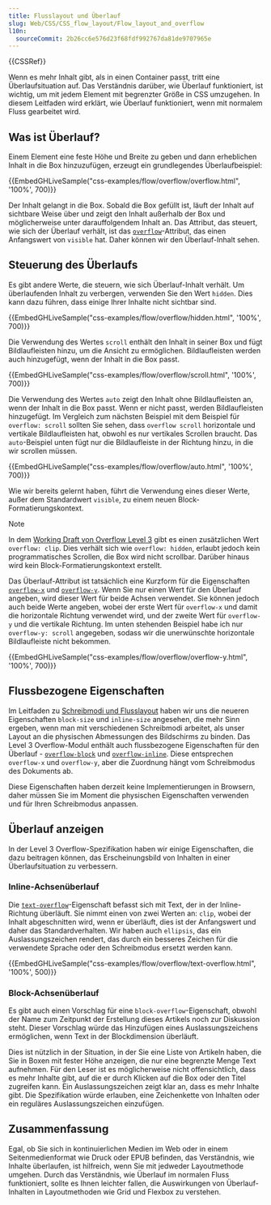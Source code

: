 ```yaml
---
title: Flusslayout und Überlauf
slug: Web/CSS/CSS_flow_layout/Flow_layout_and_overflow
l10n:
  sourceCommit: 2b26cc6e576d23f68fdf992767da81de9707965e
---
```


{{CSSRef}}

Wenn es mehr Inhalt gibt, als in einen Container passt, tritt eine Überlaufsituation auf. Das Verständnis darüber, wie Überlauf funktioniert, ist wichtig, um mit jedem Element mit begrenzter Größe in CSS umzugehen. In diesem Leitfaden wird erklärt, wie Überlauf funktioniert, wenn mit normalem Fluss gearbeitet wird.

## Was ist Überlauf?

Einem Element eine feste Höhe und Breite zu geben und dann erheblichen Inhalt in die Box hinzuzufügen, erzeugt ein grundlegendes Überlaufbeispiel:

{{EmbedGHLiveSample("css-examples/flow/overflow/overflow.html", '100%', 700)}}

Der Inhalt gelangt in die Box. Sobald die Box gefüllt ist, läuft der Inhalt auf sichtbare Weise über und zeigt den Inhalt außerhalb der Box und möglicherweise unter darauffolgendem Inhalt an. Das Attribut, das steuert, wie sich der Überlauf verhält, ist das [`overflow`](/de/docs/Web/CSS/overflow)-Attribut, das einen Anfangswert von `visible` hat. Daher können wir den Überlauf-Inhalt sehen.

## Steuerung des Überlaufs

Es gibt andere Werte, die steuern, wie sich Überlauf-Inhalt verhält. Um überlaufenden Inhalt zu verbergen, verwenden Sie den Wert `hidden`. Dies kann dazu führen, dass einige Ihrer Inhalte nicht sichtbar sind.

{{EmbedGHLiveSample("css-examples/flow/overflow/hidden.html", '100%', 700)}}

Die Verwendung des Wertes `scroll` enthält den Inhalt in seiner Box und fügt Bildlaufleisten hinzu, um die Ansicht zu ermöglichen. Bildlaufleisten werden auch hinzugefügt, wenn der Inhalt in die Box passt.

{{EmbedGHLiveSample("css-examples/flow/overflow/scroll.html", '100%', 700)}}

Die Verwendung des Wertes `auto` zeigt den Inhalt ohne Bildlaufleisten an, wenn der Inhalt in die Box passt. Wenn er nicht passt, werden Bildlaufleisten hinzugefügt. Im Vergleich zum nächsten Beispiel mit dem Beispiel für `overflow: scroll` sollten Sie sehen, dass `overflow scroll` horizontale und vertikale Bildlaufleisten hat, obwohl es nur vertikales Scrollen braucht. Das `auto`-Beispiel unten fügt nur die Bildlaufleiste in der Richtung hinzu, in die wir scrollen müssen.

{{EmbedGHLiveSample("css-examples/flow/overflow/auto.html", '100%', 700)}}

Wie wir bereits gelernt haben, führt die Verwendung eines dieser Werte, außer dem Standardwert `visible`, zu einem neuen Block-Formatierungskontext.

> [!NOTE]
> In dem [Working Draft von Overflow Level 3](https://www.w3.org/TR/css-overflow-3/) gibt es einen zusätzlichen Wert `overflow: clip`. Dies verhält sich wie `overflow: hidden`, erlaubt jedoch kein programmatisches Scrollen, die Box wird nicht scrollbar. Darüber hinaus wird kein Block-Formatierungskontext erstellt.

Das Überlauf-Attribut ist tatsächlich eine Kurzform für die Eigenschaften [`overflow-x`](/de/docs/Web/CSS/overflow-x) und [`overflow-y`](/de/docs/Web/CSS/overflow-y). Wenn Sie nur einen Wert für den Überlauf angeben, wird dieser Wert für beide Achsen verwendet. Sie können jedoch auch beide Werte angeben, wobei der erste Wert für `overflow-x` und damit die horizontale Richtung verwendet wird, und der zweite Wert für `overflow-y` und die vertikale Richtung. Im unten stehenden Beispiel habe ich nur `overflow-y: scroll` angegeben, sodass wir die unerwünschte horizontale Bildlaufleiste nicht bekommen.

{{EmbedGHLiveSample("css-examples/flow/overflow/overflow-y.html", '100%', 700)}}

## Flussbezogene Eigenschaften

Im Leitfaden zu [Schreibmodi und Flusslayout](/de/docs/Web/CSS/CSS_flow_layout/Flow_layout_and_writing_modes) haben wir uns die neueren Eigenschaften `block-size` und `inline-size` angesehen, die mehr Sinn ergeben, wenn man mit verschiedenen Schreibmodi arbeitet, als unser Layout an die physischen Abmessungen des Bildschirms zu binden. Das Level 3 Overflow-Modul enthält auch flussbezogene Eigenschaften für den Überlauf - [`overflow-block`](/de/docs/Web/CSS/@media/overflow-block) und [`overflow-inline`](/de/docs/Web/CSS/@media/overflow-inline). Diese entsprechen `overflow-x` und `overflow-y`, aber die Zuordnung hängt vom Schreibmodus des Dokuments ab.

Diese Eigenschaften haben derzeit keine Implementierungen in Browsern, daher müssen Sie im Moment die physischen Eigenschaften verwenden und für Ihren Schreibmodus anpassen.

## Überlauf anzeigen

In der Level 3 Overflow-Spezifikation haben wir einige Eigenschaften, die dazu beitragen können, das Erscheinungsbild von Inhalten in einer Überlaufsituation zu verbessern.

### Inline-Achsenüberlauf

Die [`text-overflow`](/de/docs/Web/CSS/text-overflow)-Eigenschaft befasst sich mit Text, der in der Inline-Richtung überläuft. Sie nimmt einen von zwei Werten an: `clip`, wobei der Inhalt abgeschnitten wird, wenn er überläuft, dies ist der Anfangswert und daher das Standardverhalten. Wir haben auch `ellipsis`, das ein Auslassungszeichen rendert, das durch ein besseres Zeichen für die verwendete Sprache oder den Schreibmodus ersetzt werden kann.

{{EmbedGHLiveSample("css-examples/flow/overflow/text-overflow.html", '100%', 500)}}

### Block-Achsenüberlauf

Es gibt auch einen Vorschlag für eine `block-overflow`-Eigenschaft, obwohl der Name zum Zeitpunkt der Erstellung dieses Artikels noch zur Diskussion steht. Dieser Vorschlag würde das Hinzufügen eines Auslassungszeichens ermöglichen, wenn Text in der Blockdimension überläuft.

Dies ist nützlich in der Situation, in der Sie eine Liste von Artikeln haben, die Sie in Boxen mit fester Höhe anzeigen, die nur eine begrenzte Menge Text aufnehmen. Für den Leser ist es möglicherweise nicht offensichtlich, dass es mehr Inhalte gibt, auf die er durch Klicken auf die Box oder den Titel zugreifen kann. Ein Auslassungszeichen zeigt klar an, dass es mehr Inhalte gibt. Die Spezifikation würde erlauben, eine Zeichenkette von Inhalten oder ein reguläres Auslassungszeichen einzufügen.

## Zusammenfassung

Egal, ob Sie sich in kontinuierlichen Medien im Web oder in einem Seitenmedienformat wie Druck oder EPUB befinden, das Verständnis, wie Inhalte überlaufen, ist hilfreich, wenn Sie mit jedweder Layoutmethode umgehen. Durch das Verständnis, wie Überlauf im normalen Fluss funktioniert, sollte es Ihnen leichter fallen, die Auswirkungen von Überlauf-Inhalten in Layoutmethoden wie Grid und Flexbox zu verstehen.
